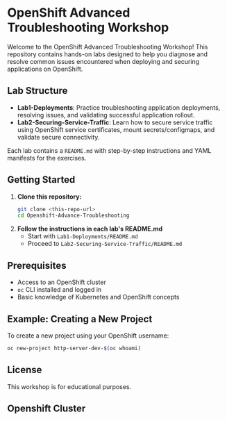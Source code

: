 # OpenShift Advanced Troubleshooting Workshop

Welcome to the OpenShift Advanced Troubleshooting Workshop! This repository contains hands-on labs designed to help you diagnose and resolve common issues encountered when deploying and securing applications on OpenShift.

## Lab Structure

- **Lab1-Deployments**: Practice troubleshooting application deployments, resolving issues, and validating successful application rollout.
- **Lab2-Securing-Service-Traffic**: Learn how to secure service traffic using OpenShift service certificates, mount secrets/configmaps, and validate secure connectivity.

Each lab contains a `README.md` with step-by-step instructions and YAML manifests for the exercises.

## Getting Started

1. **Clone this repository:**
   ```bash
   git clone <this-repo-url>
   cd Openshift-Advance-Troubleshooting
   ```
2. **Follow the instructions in each lab's README.md**
   - Start with `Lab1-Deployments/README.md`
   - Proceed to `Lab2-Securing-Service-Traffic/README.md`

## Prerequisites

- Access to an OpenShift cluster
- `oc` CLI installed and logged in
- Basic knowledge of Kubernetes and OpenShift concepts

## Example: Creating a New Project

To create a new project using your OpenShift username:
```bash
oc new-project http-server-dev-$(oc whoami)
```

## License

This workshop is for educational purposes.

## Openshift Cluster
```
```
